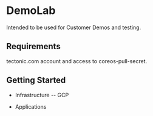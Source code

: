 # DemoLab
Intended to be used for Customer Demos and testing.

## Requirements
tectonic.com account and access to coreos-pull-secret.

## Getting Started

- Infrastructure
-- GCP

- Applications
